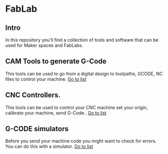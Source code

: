 # FabLab
## Intro
In this repository you'll find a collection of tools and software that can be used for Maker spaces and FabLabs.


## CAM Tools to generate G-Code
This tools can be used to go from a digital design to toolpaths, GCODE, NC files to control your machine.
[Go to list](CAM-tools.md)

## CNC Controllers.
This tools can be used to control your CNC machine set your origin, calibrate your machine, send G-Code..
[Go to list](CNC-controllers.md)

## G-CODE simulators
Before you send your machine code you might want to check for errors. You can do this with a simulator.
[Go to list](gcode-simulators.md)